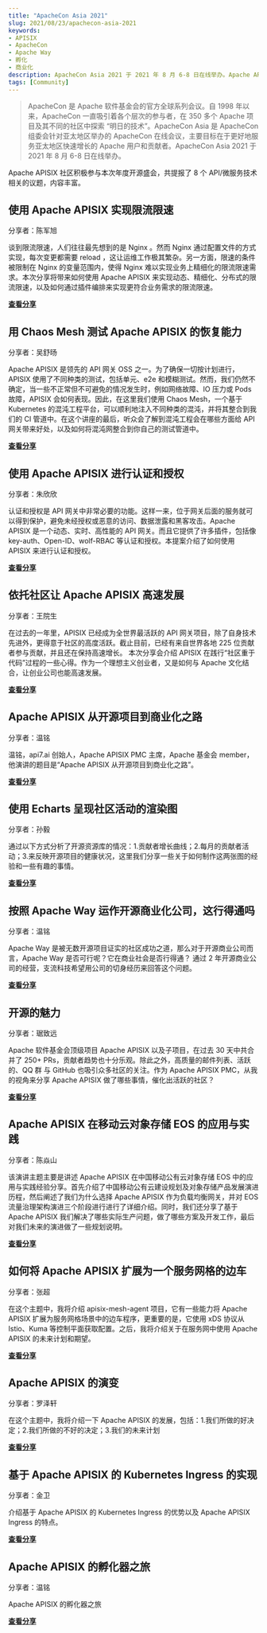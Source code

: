 ```yaml
---
title: "ApacheCon Asia 2021"
slug: 2021/08/23/apachecon-asia-2021
keywords:
- APISIX
- ApacheCon
- Apache Way
- 孵化
- 商业化
description: ApacheCon Asia 2021 于 2021 年 8 月 6-8 日在线举办。Apache APISIX 社区提交了限速，认证鉴权，服务网格、APISIX Ingress Controller 和开源商业化等相关议题。
tags: [Community]
---
```


> ApacheCon 是 Apache 软件基金会的官方全球系列会议。自 1998 年以来，ApacheCon 一直吸引着各个层次的参与者，在 350 多个 Apache 项目及其不同的社区中探索 “明日的技术”。ApacheCon Asia 是 ApacheCon 组委会针对亚太地区举办的 ApacheCon 在线会议，主要目标在于更好地服务亚太地区快速增长的 Apache 用户和贡献者。ApacheCon Asia 2021 于 2021 年 8 月 6-8 日在线举办。

<!--truncate-->

Apache APISIX 社区积极参与本次年度开源盛会，共提报了 8 个 API/微服务技术相关的议题，内容丰富。

## 使用 Apache APISIX 实现限流限速

分享者：陈军旭

谈到限流限速，人们往往最先想到的是 Nginx 。然而 Nginx 通过配置文件的方式实现，每次变更都需要 reload ，这让运维工作极其繁杂。另一方面，限速的条件被限制在 Nginx 的变量范围内，使得 Nginx 难以实现业务上精细化的限流限速需求。本次分享将带来如何使用 Apache APISIX 来实现动态、精细化、分布式的限流限速，以及如何通过插件编排来实现更符合业务需求的限流限速。

[**查看分享**](/articles/Speed-Limiting-With-Apache-APISIX)

## 用 Chaos Mesh 测试 Apache APISIX 的恢复能力

分享者：吴舒旸

Apache APISIX 是领先的 API 网关 OSS 之一。为了确保一切按计划进行，APISIX 使用了不同种类的测试，包括单元、e2e 和模糊测试。然而，我们仍然不确定，当一些不正常但不可避免的情况发生时，例如网络故障、IO 压力或 Pods 故障，APISIX 会如何表现。因此，在这里我们使用 Chaos Mesh，一个基于 Kubernetes 的混沌工程平台，可以顺利地注入不同种类的混沌，并将其整合到我们的 CI 管道中。在这个讲座的最后，听众会了解到混沌工程会在哪些方面给 API 网关带来好处，以及如何将混沌网整合到你自己的测试管道中。

[**查看分享**](/articles/Test-Apache-APISIX-Resilience-With-Chaos-Mesh)

## 使用 Apache APISIX 进行认证和授权

分享者：朱欣欣

认证和授权是 API 网关中非常必要的功能。这样一来，位于网关后面的服务就可以得到保护，避免未经授权或恶意的访问、数据泄露和黑客攻击。Apache APISIX 是一个动态、实时、高性能的 API 网关。而且它提供了许多插件，包括像 key-auth、Open-ID、wolf-RBAC 等认证和授权。本提案介绍了如何使用 APISIX 来进行认证和授权。

[**查看分享**](/articles/Using-Apache-APISIX-To-Do-Authentication-and-Authorization)

## 依托社区让 Apache APISIX 高速发展

分享者：王院生

在过去的一年里，APISIX 已经成为全世界最活跃的 API 网关项目，除了自身技术先进外，更得意于社区的高度活跃。截止目前，已经有来自世界各地 225 位贡献者参与贡献，并且还在保持高速增长。 本次分享会介绍 APISIX 在践行“社区重于代码”过程的一些心得。作为一个理想主义创业者，又是如何与 Apache 文化结合，让创业公司也能高速发展。

[**查看分享**](/articles/Relying-On-The-Community-To-Get-Apache-APISIX-Up-Speed)

## Apache APISIX 从开源项目到商业化之路

分享者：温铭

温铭，api7.ai 创始人，Apache APISIX PMC 主席，Apache 基金会 member，他演讲的题目是“Apache APISIX 从开源项目到商业化之路”。

[**查看分享**](/articles/Apache-APISIX-From-OpenSource-Commercialization)

## 使用 Echarts 呈现社区活动的渲染图

分享者：孙毅

通过以下方式分析了开源资源库的情况：1.贡献者增长曲线；2.每月的贡献者活动；3.来反映开源项目的健康状况，这里我们分享一些关于如何制作这两张图的经验和一些有趣的事情。

[**查看分享**](/articles/Rendering-Community-Events-Using-ECharts)

## 按照 Apache Way 运作开源商业化公司，这行得通吗

分享者：温铭

Apache Way 是被无数开源项目证实的社区成功之道，那么对于开源商业公司而言，Apache Way 是否可行呢？它在商业社会是否行得通？ 通过 2 年开源商业公司的经营，支流科技希望用公司的切身经历来回答这个问题。

[**查看分享**](/articles/Apache-APISIX-From-OpenSource-Commercialization-by-Apache-Way)

## 开源的魅力

分享者：琚致远

Apache 软件基金会顶级项目 Apache APISIX 以及子项目，在过去 30 天中共合并了 250+ PRs，贡献者趋势也十分乐观。除此之外，高质量的邮件列表、活跃的、QQ 群 与 GitHub 也吸引众多社区的关注。作为 Apache APISIX PMC，从我的视角来分享 Apache APISIX 做了哪些事情，催化出活跃的社区？

[**查看分享**](/articles/The-Appeal-of-OpenSource)

## Apache APISIX 在移动云对象存储 EOS 的应用与实践

分享者：陈焱山

该演讲主题主要是讲述 Apache APISIX 在中国移动公有云对象存储 EOS 中的应用与实践经验分享。首先介绍了中国移动公有云建设规划及对象存储产品发展演进历程，然后阐述了我们为什么选择 Apache APISIX 作为负载均衡网关，并对 EOS 流量治理架构演进三个阶段进行进行了详细介绍。同时，我们还分享了基于 Apache APISIX 我们解决了哪些实际生产问题，做了哪些方案及开发工作，最后对我们未来的演进做了一些规划说明。

[**查看分享**](/articles/Apache-APISIX-in-China-Mobile-Cloud)

## 如何将 Apache APISIX 扩展为一个服务网格的边车

分享者：张超

在这个主题中，我将介绍 apisix-mesh-agent 项目，它有一些能力将 Apache APISIX 扩展为服务网格场景中的边车程序，更重要的是，它使用 xDS 协议从 Istio、Kuma 等控制平面获取配置。之后，我将介绍关于在服务网中使用 Apache APISIX 的未来计划和期望。

[**查看分享**](/articles/How-To-Extend-Apache-APISIX-into-a-Service-Mesh-Sidecar)

## Apache APISIX 的演变

分享者：罗泽轩

在这个主题中，我将介绍一下 Apache APISIX 的发展，包括：1.我们所做的好决定；2.我们所做的不好的决定；3.我们的未来计划

[**查看分享**](/articles/The-Evolution-of-Apache-APISIX)

## 基于 Apache APISIX 的 Kubernetes Ingress 的实现

分享者：金卫

介绍基于 Apache APISIX 的 Kubernetes Ingress 的优势以及 Apache APISIX Ingress 的特点。

[**查看分享**](/articles/Apache-APISIX-Kubernetes-Ingress)

## Apache APISIX 的孵化器之旅

分享者：温铭

Apache APISIX 的孵化器之旅

[**查看分享**](/articles/Apache-APISIX-Incubator-Journey)
